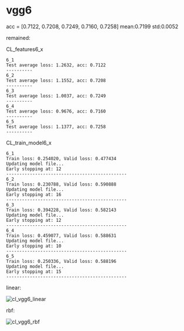 # vgg6
acc = [0.7122, 0.7208, 0.7249, 0.7160, 0.7258] mean:0.7199 std:0.0052

remained:

CL_features6_x
```
6_1
Test average loss: 1.2632, acc: 0.7122
----------
6_2
Test average loss: 1.1552, acc: 0.7208
----------
6_3
Test average loss: 1.0037, acc: 0.7249
----------
6_4
Test average loss: 0.9676, acc: 0.7160
----------
6_5
Test average loss: 1.1377, acc: 0.7258
----------
```

CL_train_model6_x
```
6_1
Train loss: 0.254020, Valid loss: 0.477434
Updating model file...
Early stopping at: 12
----------------------------------------------
6_2
Train loss: 0.230788, Valid loss: 0.590888
Updating model file...
Early stopping at: 16
----------------------------------------------
6_3
Train loss: 0.394228, Valid loss: 0.582143
Updating model file...
Early stopping at: 12
----------------------------------------------
6_4
Train loss: 0.459077, Valid loss: 0.588631
Updating model file...
Early stopping at: 10
----------------------------------------------
6_5
Train loss: 0.250336, Valid loss: 0.588196
Updating model file...
Early stopping at: 15
----------------------------------------------
```

linear:

![cl_vgg6_linear](cl_vgg6_linear.png)

rbf:

![cl_vgg6_rbf](cl_vgg6_rbf.png)
